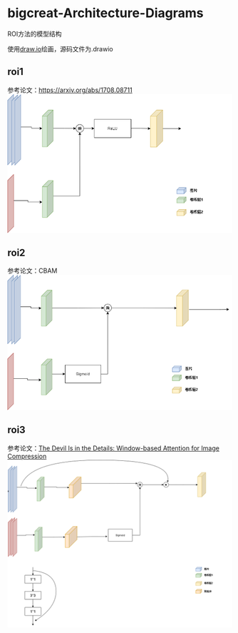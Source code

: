 ﻿# bigcreat-Architecture-Diagrams

ROI方法的模型结构

使用[draw.io](https://app.diagrams.net)绘画，源码文件为.drawio

## roi1

参考论文：https://arxiv.org/abs/1708.08711
![](roi1.png)

## roi2

参考论文：CBAM
![](roi2.png)

## roi3

参考论文：[The Devil Is in the Details: Window-based Attention for Image Compression](https://arxiv.org/abs/2203.08450)
![](roi3.png)
